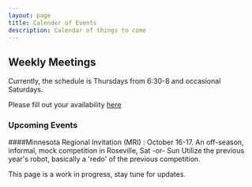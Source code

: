 ```yaml
---
layout: page
title: Calender of Events
description: Calendar of things to come
---
```


## Weekly Meetings
Currently, the schedule is Thursdays from 6:30-8 and occasional Saturdays.  

Please fill out your availability [here](https://docs.google.com/forms/d/e/1FAIpQLSe_IAz_cyWrrqte9retiTCtdDk-6BKJiKhu8U4oLphkE2KSVw/viewform)

### Upcoming Events
####Minnesota Regional Invitation (MRI) : October 16-17.
An off-season, informal, mock competition in Roseville, Sat -or- Sun
Utilize the previous year's robot, basically a 'redo' of the previous competition.

This page is a work in progress, stay tune for updates.






